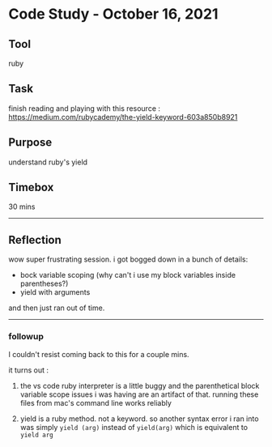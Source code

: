 # Code Study - October 16, 2021

## Tool

ruby

## Task

finish reading and playing with this resource : https://medium.com/rubycademy/the-yield-keyword-603a850b8921

## Purpose

understand ruby's yield

## Timebox

30 mins

---

## Reflection

wow super frustrating session. i got bogged down in a bunch of details:

- bock variable scoping (why can't i use my block variables inside parentheses?)
- yield with arguments

and then just ran out of time.

---

### followup

I couldn't resist coming back to this for a couple mins.

it turns out :

1. the vs code ruby interpreter is a little buggy and the parenthetical block variable scope issues i was having are an artifact of that. running these files from mac's command line works reliably

2. yield is a ruby method. not a keyword. so another syntax error i ran into was simply `yield (arg)` instead of `yield(arg)` which is equivalent to `yield arg`
